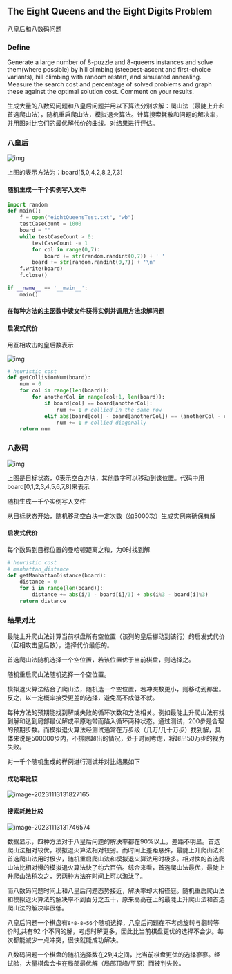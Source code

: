 ## The Eight Queens and the Eight Digits Problem
八皇后和八数码问题

### Define
Generate a large number of 8-puzzle and 8-queens instances and solve them(where possible) by hill climbing (steepest-ascent and first-choice variants), hill climbing with random restart, and simulated annealing. Measure the search cost and percentage of solved problems and graph these against the optimal solution cost. Comment on your results.

生成大量的八数码问题和八皇后问题并用以下算法分别求解：爬山法（最陡上升和首选爬山法），随机重启爬山法，模拟退火算法。计算搜索耗散和问题的解决率，并用图对比它们的最优解代价的曲线。对结果进行评估。

### 八皇后

![img](https://s2.loli.net/2023/11/13/CeNZRufMBjYlFo3.png)

上图的表示方法为：board[5,0,4,2,8,2,7,3]

#### 随机生成一千个实例写入文件

```python
import random
def main():
    f = open("eightQueensTest.txt", "wb")
    testCaseCount = 1000
    board = ""
    while testCaseCount > 0:
        testCaseCount -= 1
        for col in range(0,7):
            board += str(random.randint(0,7)) + ' '
        board += str(random.randint(0,7)) + '\n'
    f.write(board)
    f.close()
    
if __name__ == '__main__':
    main()
```

#### 在每种方法的主函数中读文件获得实例并调用方法求解问题

#### 启发式代价

用互相攻击的皇后数表示

![img](https://s2.loli.net/2023/11/13/oH5FVYZgh4tyzIk.png)

```python
# heuristic cost
def getCollisionNum(board):
    num = 0
    for col in range(len(board)):
        for anotherCol in range(col+1, len(board)):
            if board[col] == board[anotherCol]:
                num += 1 # collied in the same row
            elif abs(board[col] - board[anotherCol]) == (anotherCol - col):
                num += 1 # collied diagonally
    return num
```

### 八数码

![img](https://s2.loli.net/2023/11/13/qnof4AUxbpXzOLJ.png)

上图是目标状态，0表示空白方块，其他数字可以移动到该位置。代码中用board[0,1,2,3,4,5,6,7,8]来表示

随机生成一千个实例写入文件

从目标状态开始，随机移动空白块一定次数（如5000次）生成实例来确保有解

#### 启发式代价
每个数码到目标位置的曼哈顿距离之和，为0时找到解

```python
# heuristic cost
# manhattan_distance
def getManhattanDistance(board):
    distance = 0
    for i in range(len(board)):
        distance += abs(i/3 - board[i]/3) + abs(i%3 - board[i]%3)
    return distance
```

### 结果对比

最陡上升爬山法计算当前棋盘所有空位置（该列的皇后挪动到该行）的启发式代价（互相攻击皇后数），选择代价最低的。

首选爬山法随机选择一个空位置，若该位置优于当前棋盘，则选择之。

随机重启爬山法随机选择一个空位置。

模拟退火算法结合了爬山法，随机选一个空位置，若冲突数更小，则移动到那里。反之，以一定概率接受更差的选择，避免高不成低不就。

每种方法的预期能找到解或失败的循环次数和方法相关。例如最陡上升爬山法有找到解和达到局部最优解或平原地带而陷入循环两种状态。通过测试，200步是合理的预期步数。而模拟退火算法经测试通常在万步级（几万/几十万步）找到解，具体来说是500000步内，不排除超出的情况，处于时间考虑，将超出50万步的视为失败。

对一千个随机生成的样例进行测试并对比结果如下

#### 成功率比较

![image-20231113131827165](https://s2.loli.net/2023/11/13/Vb9HLmBP1oN5Kav.png)

#### 搜索耗散比较

![image-20231113131746574](https://s2.loli.net/2023/11/13/taI5r8bLiXJhMS6.png)


数据显示，四种方法对于八皇后问题的解决率都在90%以上，差距不明显。首选爬山法相对较优，模拟退火算法相对较劣。而时间上差距悬殊，最陡上升爬山法和首选爬山法用时极少，随机重启爬山法和模拟退火算法用时极多。相对快的首选爬山法比相对慢的模拟退火算法快了约六百倍。综合来看，首选爬山法最优，最陡上升爬山法稍次之，另两种方法在时间上可以淘汰了。

而八数码问题时间上和八皇后问题态势接近，解决率却大相径庭。随机重启爬山法和模拟退火算法的解决率不到百分之五十，原来高高在上的最陡上升爬山法和首选爬山法的解决率很低。

八皇后问题一个棋盘有`8*8-8=56`个随机选择，八皇后问题在不考虑旋转与翻转等价时,共有92 个不同的解，考虑时解更多，因此比当前棋盘更优的选择不会少。每次都能减少一点冲突，很快就能成功解决。

八数码问题一个棋盘的随机选择数在2到4之间，比当前棋盘更优的选择寥寥。经试验，大量棋盘会卡在局部最优解（局部顶峰/平原）而被判失败。